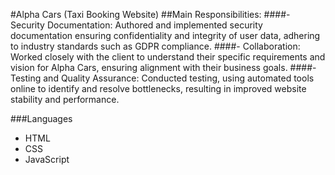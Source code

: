 #Alpha Cars (Taxi Booking Website)
##Main Responsibilities:
####- Security Documentation: Authored and implemented security documentation ensuring confidentiality and integrity of user data, adhering to industry standards such as GDPR compliance.
####- Collaboration: Worked closely with the client to understand their specific requirements and vision for Alpha Cars, ensuring alignment with their business goals.
####- Testing and Quality Assurance: Conducted testing, using automated tools online to identify and resolve bottlenecks, resulting in improved website stability and performance.

###Languages
- HTML
- CSS
- JavaScript
